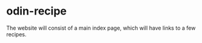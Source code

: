 # odin-recipe
The website will consist of a main index page, which will have links to a few recipes.
